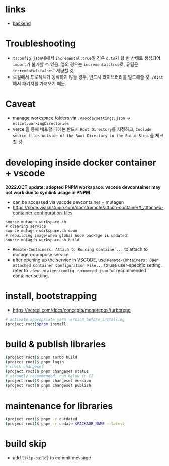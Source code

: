 # links

- [backend](https://github.com/rabelais88/portfolio-backend-2021)

# Troubleshooting

- `tsconfig.json`내에서 `incremental:true`일 경우 `d.ts`가 텅 빈 상태로 생성되어 `import`가 불가할 수 있음. 앱의 경우는 `incremental:true`로, 유틸은 `incremental:false`로 세팅할 것
- 로컬에서 프로젝트가 동작하지 않을 경우, 반드시 라이브러리를 빌드해줄 것. `/dist`에서 패키지를 가져오기 때문.

# Caveat

- manage workspace folders via `.vsocde/settings.json` -> `eslint.workingDirectories`
- vercel을 통해 배포할 때에는 반드시 `Root Directory`를 지정하고, `Include source files outside of the Root Directory in the Build Step.`을 체크할 것.

# developing inside docker container + vscode

**2022.OCT update: adopted PNPM workspace. vscode devcontainer may not work due to symlink usage in PNPM**

- can be accessed via vscode devcontainer + mutagen
- https://code.visualstudio.com/docs/remote/attach-container#_attached-container-configuration-files

```
source mutagen-workspace.sh
# clearing service
source mutagen-workspace.sh down
# rebuilding image(when global node package is updated)
source mutagen-workspace.sh build
```

- `Remote-Containers: Attach to Running Container...` to attach to mutagen-compose service
- after opening up the service in VSCODE,
  use `Remote-Containers: Open Attached Container Configuration File...` to use user-specific setting.
  refer to `.devcontainer/config-recommend.json` for recommended container setting.

# install, bootstrapping

- https://vercel.com/docs/concepts/monorepos/turborepo

```sh
# activate appropriate yarn version before installing
(project root)$pnpm install
```

# build & publish libraries

```sh
(project root)$ pnpm turbo build
(project root)$ pnpm login
# check changeset
(project root)$ pnpm changeset status
# strongly recommended: run below in CI
(project root)$ pnpm changeset version
(project root)$ pnpm changeset publish
```

# maintenance for libraries

```sh
(project root)$ pnpm -r outdated
(project root)$ pnpm -r update $PACKAGE_NAME --latest
```

# build skip

- add `[skip-build]` to commit message
